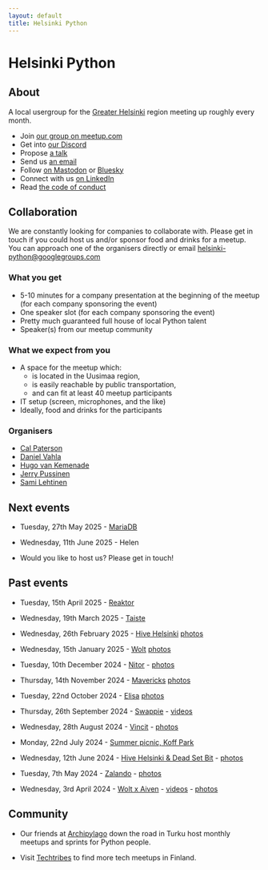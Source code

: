 ```yaml
---
layout: default
title: Helsinki Python
---
```


# Helsinki Python

## About

A local usergroup for the [Greater Helsinki](https://en.wikipedia.org/wiki/Greater_Helsinki)
region meeting up roughly every month.

- Join [our group on meetup.com](https://www.meetup.com/helpy-meetups/)
- Get into [our Discord](/discord)
- Propose [a talk](https://forms.gle/KjZVgeMGHRd5ECCJ9)
- Send us [an email](mailto:helsinki-python@googlegroups.com)
- Follow <a rel="me" href="https://fosstodon.org/@HelPy">on Mastodon</a> or <a href="https://bsky.app/profile/HelPy.fosstodon.org.ap.brid.gy">Bluesky</a>
- Connect with us <a href="https://www.linkedin.com/company/helsinki-python/">on LinkedIn</a>
- Read [the code of conduct](/code-of-conduct)

## Collaboration

We are constantly looking for companies to collaborate with.  Please get in
touch if you could host us and/or sponsor food and drinks for a meetup.  You
can approach one of the organisers directly or email
[helsinki-python@googlegroups.com](mailto:helsinki-python@googlegroups.com)


### What you get

- 5-10 minutes for a company presentation at the beginning of the meetup (for each company sponsoring the event)
- One speaker slot (for each company sponsoring the event)
- Pretty much guaranteed full house of local Python talent
- Speaker(s) from our meetup community

### What we expect from you

- A space for the meetup which:
  - is located in the Uusimaa region,
  - is easily reachable by public transportation,
  - and can fit at least 40 meetup participants
- IT setup (screen, microphones, and the like)
- Ideally, food and drinks for the participants

### Organisers

- [Cal Paterson](https://github.com/calpaterson)
- [Daniel Vahla](https://www.linkedin.com/in/daniel-vahla-8050a6177/)
- [Hugo van Kemenade](https://github.com/hugovk)
- [Jerry Pussinen](https://github.com/jerry-git)
- [Sami Lehtinen](https://github.com/sjlehtin)

## Next events

- Tuesday, 27th May 2025 -
  [MariaDB](https://www.meetup.com/helpy-meetups/events/306744088/)

- Wednesday, 11th June 2025 -
  Helen

- Would you like to host us?  Please get in touch!

## Past events

- Tuesday, 15th April 2025 -
  [Reaktor](https://www.meetup.com/helpy-meetups/events/307043355/)

- Wednesday, 19th March 2025 -
  [Taiste](https://www.meetup.com/helpy-meetups/events/306522919/)

- Wednesday, 26th February 2025 -
  [Hive Helsinki](https://www.meetup.com/helpy-meetups/events/306131829/)
  [photos](https://www.linkedin.com/feed/update/urn:li:activity:7300982999150419969)

- Wednesday, 15th January 2025 -
  [Wolt](https://www.meetup.com/helpy-meetups/events/305285187/)
  [photos](https://www.linkedin.com/feed/update/urn:li:activity:7285589305958289408)

- Tuesday, 10th December 2024 -
  [Nitor](https://www.meetup.com/helpy-meetups/events/304793959/) -
  [photos](https://www.linkedin.com/feed/update/urn:li:activity:7273345348541050880)

- Thursday, 14th November 2024 -
  [Mavericks](https://www.meetup.com/helpy-meetups/events/304284986/)
  [photos](https://www.meetup.com/helpy-meetups/photos/34989760/)

- Tuesday, 22nd October 2024 -
  [Elisa](https://www.meetup.com/helpy-meetups/events/303828168/)
  [photos](https://www.meetup.com/helpy-meetups/photos/34941701/)

- Thursday, 26th September 2024 -
  [Swappie](https://www.meetup.com/helpy-meetups/events/303480797/) -
  [videos](https://www.youtube.com/playlist?list=PLGD5YuihoRnt7k0rndYCInA02gZA9mXSU)

- Wednesday, 28th August 2024 -
  [Vincit](https://www.meetup.com/helpy-meetups/events/302863785/) -
  [photos](https://www.meetup.com/helpy-meetups/photos/34804496/)

- Monday, 22nd July 2024 -
  [Summer picnic, Koff Park](https://www.meetup.com/helpy-meetups/events/302268980/)

- Wednesday, 12th June 2024 -
  [Hive Helsinki & Dead Set Bit](https://www.meetup.com/helpy-meetups/events/301336578/) -
  [photos](https://www.meetup.com/helpy-meetups/photos/34627982/)

- Tuesday, 7th May 2024 -
  [Zalando](https://www.meetup.com/helpy-meetups/events/300305921/) -
  [photos](https://www.meetup.com/helpy-meetups/photos/34491169/)

- Wednesday, 3rd April 2024 -
  [Wolt x Aiven](https://www.meetup.com/helpy-meetups/events/299649951/) -
  [videos](https://www.youtube.com/playlist?list=PLguFXrFRjbcPPzVaQ7Wy0kj10B_269y2P) -
  [photos](https://www.meetup.com/helpy-meetups/photos/34496924/)

## Community

- Our friends at [Archipylago](https://archipylago.dev/) down the road in Turku host
  monthly meetups and sprints for Python people.

- Visit [Techtribes](https://www.techtrib.es/) to find more tech meetups in Finland.
